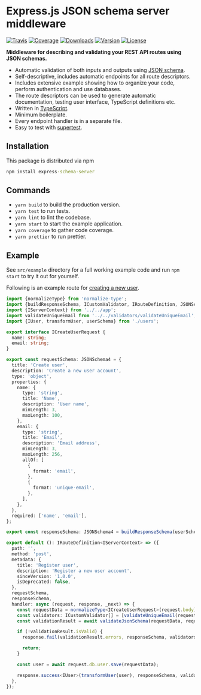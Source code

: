 # Express.js JSON schema server middleware

[![Travis](https://img.shields.io/travis/kallaspriit/express-schema-server.svg)](https://travis-ci.org/kallaspriit/express-schema-server)
[![Coverage](https://img.shields.io/coveralls/kallaspriit/express-schema-server.svg)](https://coveralls.io/github/kallaspriit/express-schema-server)
[![Downloads](https://img.shields.io/npm/dm/express-schema-server.svg)](http://npm-stat.com/charts.html?package=express-schema-server&from=2015-08-01)
[![Version](https://img.shields.io/npm/v/express-schema-server.svg)](http://npm.im/express-schema-server)
[![License](https://img.shields.io/npm/l/express-schema-server.svg)](http://opensource.org/licenses/MIT)

**Middleware for describing and validating your REST API routes using JSON schemas.**

- Automatic validation of both inputs and outputs using [JSON schema](http://json-schema.org/).
- Self-descriptive, includes automatic endpoints for all route descriptors.
- Includes extensive example showing how to organize your code, perform authentication and use databases.
- The route descriptors can be used to generate automatic documentation, testing user interface, TypeScript definitions etc.
- Written in [TypeScript](https://www.typescriptlang.org/).
- Minimum boilerplate.
- Every endpoint handler is in a separate file.
- Easy to test with [supertest](https://github.com/visionmedia/supertest).

## Installation

This package is distributed via npm

```cmd
npm install express-schema-server
```

## Commands

- `yarn build` to build the production version.
- `yarn test` to run tests.
- `yarn lint` to lint the codebase.
- `yarn start` to start the example application.
- `yarn coverage` to gather code coverage.
- `yarn prettier` to run prettier.

## Example

See `src/example` directory for a full working example code and run `npm start` to try it out for yourself.

Following is an example route for [creating a new user](https://github.com/kallaspriit/express-schema-server/blob/master/src/example/routes/users/create-user-route.ts).

```typescript
import {normalizeType} from 'normalize-type';
import {buildResponseSchema, ICustomValidator, IRouteDefinition, JSONSchema4, validateJsonSchema} from '../../../';
import {IServerContext} from '../../app';
import validateUniqueEmail from '../../validators/validateUniqueEmail';
import {IUser, transformUser, userSchema} from './users';

export interface ICreateUserRequest {
  name: string;
  email: string;
}

export const requestSchema: JSONSchema4 = {
  title: 'Create user',
  description: 'Create a new user account',
  type: 'object',
  properties: {
    name: {
      type: 'string',
      title: 'Name',
      description: 'User name',
      minLength: 3,
      maxLength: 100,
    },
    email: {
      type: 'string',
      title: 'Email',
      description: 'Email address',
      minLength: 3,
      maxLength: 256,
      allOf: [
        {
          format: 'email',
        },
        {
          format: 'unique-email',
        },
      ],
    },
  },
  required: ['name', 'email'],
};

export const responseSchema: JSONSchema4 = buildResponseSchema(userSchema);

export default (): IRouteDefinition<IServerContext> => ({
  path: '',
  method: 'post',
  metadata: {
    title: 'Register user',
    description: 'Register a new user account',
    sinceVersion: '1.0.0',
    isDeprecated: false,
  },
  requestSchema,
  responseSchema,
  handler: async (request, response, _next) => {
    const requestData = normalizeType<ICreateUserRequest>(request.body);
    const validators: ICustomValidator[] = [validateUniqueEmail(request.db.user)];
    const validationResult = await validateJsonSchema(requestData, requestSchema, validators);

    if (!validationResult.isValid) {
      response.fail(validationResult.errors, responseSchema, validators);

      return;
    }

    const user = await request.db.user.save(requestData);

    response.success<IUser>(transformUser(user), responseSchema, validators);
  },
});
```